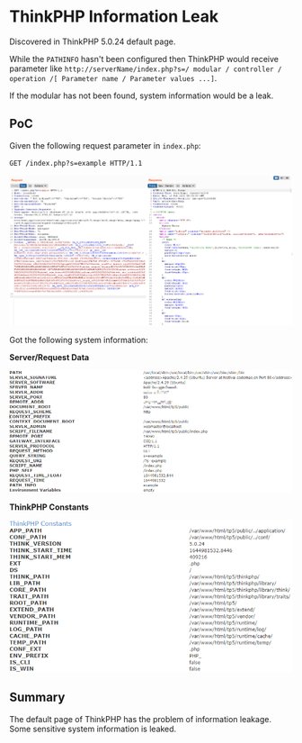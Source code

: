 # ThinkPHP Information Leak

Discovered in ThinkPHP 5.0.24 default page.

While the `PATHINFO` hasn't been configured then ThinkPHP would receive parameter like `http://serverName/index.php?s=/ modular / controller / operation /[ Parameter name / Parameter values ...]`.

If the modular has not been found, system information would be a leak.

## PoC

Given the following request parameter in `index.php`:

```html
GET /index.php?s=example HTTP/1.1
```

![1.png](../Assets/Web_ThinkPHP_InfoLeak_1.png)

Got the following system information:

**Server/Request Data**

![2.png](../Assets/Web_ThinkPHP_InfoLeak_2.png)

**ThinkPHP Constants**

![3.png](../Assets/Web_ThinkPHP_InfoLeak_3.png)

## Summary

The default page of ThinkPHP has the problem of information leakage. Some sensitive system information is leaked.

